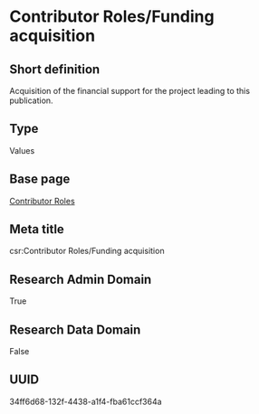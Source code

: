 # Contributor Roles/Funding acquisition
## Short definition
Acquisition of the financial support for the project leading to this publication.
## Type
Values
## Base page
[Contributor Roles](https://github.com/EuroCRIS/CASRAI-Dictionairies/blob/main/Objects/Contributor%20Roles.md)
## Meta title
csr:Contributor Roles/Funding acquisition
## Research Admin Domain
True
## Research Data Domain
False
## UUID
34ff6d68-132f-4438-a1f4-fba61ccf364a
